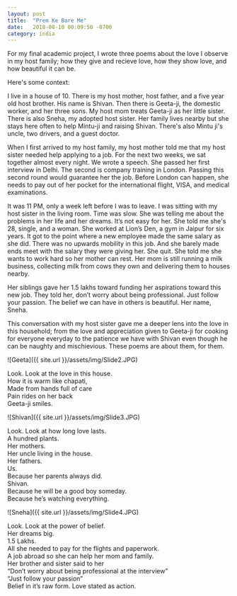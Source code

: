 ```yaml
---
layout: post
title:  "Prem Ke Bare Me"
date:   2018-08-10 00:09:50 -0700
category: india
---
```


For my final academic project, I wrote three poems about the love I observe in my host family; how they give and recieve love, how they show love, and how beautiful it can be.
 
Here's some context:

I live in a house of 10. There is my host mother, host father, and a five year old host brother. His name is Shivan. Then there is Geeta-ji, the domestic worker, and her three sons. My host mom treats Geeta-ji as her little sister. There is also Sneha, my adopted host sister. Her family lives nearby but she stays here often to help Mintu-ji and raising Shivan. There's also Mintu ji's uncle, two drivers, and a guest doctor.

When I first arrived to my host family, my host mother told me that my host sister needed help applying to a job. For the next two weeks, we sat together almost every night. We wrote a speech. She passed her first interview in Delhi. The second is company training in London. Passing this second round would guarantee her the job. Before London can happen, she needs to pay out of her pocket for the international flight, VISA, and medical examinations.

It was 11 PM, only a week left before I was to leave. I was sitting with my host sister in the living room. Time was slow. She was telling me about the problems in her life and her dreams. It’s not easy for her. She told me she's 28, single, and a woman. She worked at Lion’s Den, a gym in Jaipur for six years. It got to the point where a new employee made the same salary as she did. There was no upwards mobility in this job. And she barely made ends meet with the salary they were giving her. She quit. She told me she wants to work hard so her mother can rest. Her mom is still running a milk business, collecting milk from cows they own and delivering them to houses nearby. 

Her siblings gave her 1.5 lakhs toward funding her aspirations toward this new job. They told her, don’t worry about being professional. Just follow your passion. The belief we can have in others is beautiful. Her name, Sneha.

This conversation with my host sister gave me a deeper lens into the love in this household; from the love and appreciation given to Geeta-ji for cooking for everyone everyday to the patience we have with Shivan even though he can be naughty and mischievious. These poems are about them, for them.

![Geeta]({{ site.url }}/assets/img/Slide2.JPG)

Look. Look at the love in this house.  
How it is warm like chapati,  
Made from hands full of care   
Pain rides on her back  
Geeta-ji smiles.  

![Shivan]({{ site.url }}/assets/img/Slide3.JPG)

Look. Look at how long love lasts.  
A hundred plants.  
Her mothers.  
Her uncle living in the house.  
Her fathers.  
Us.  
Because her parents always did.  
Shivan.  
Because he will be a good boy someday.  
Because he’s watching everything.  

![Sneha]({{ site.url }}/assets/img/Slide4.JPG)

Look. Look at the power of belief.  
Her dreams big.  
1.5 Lakhs.  
All she needed to pay for the flights and paperwork.  
A job abroad so she can help her mom and family.  
Her brother and sister said to her  
“Don’t worry about being professional at the interview”  
“Just follow your passion”  
Belief in it’s raw form. Love stated as action.  